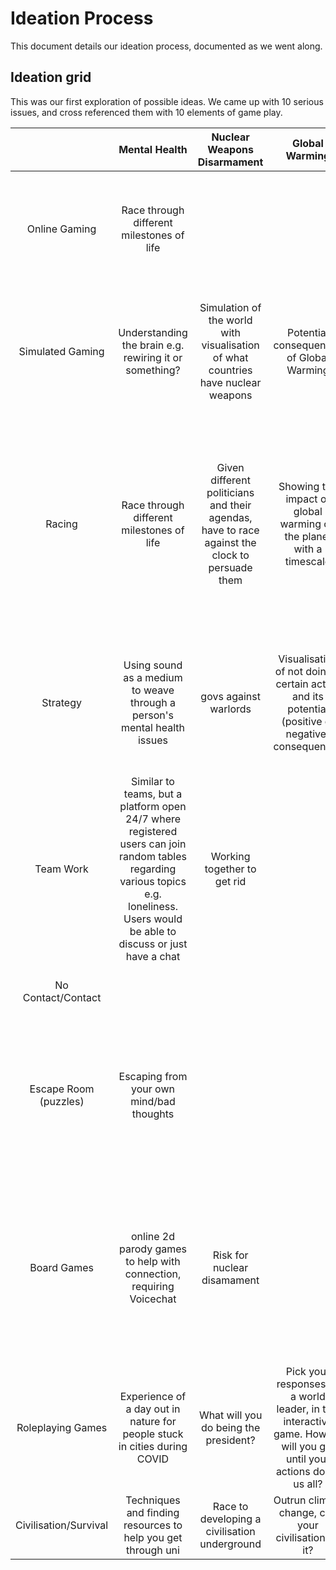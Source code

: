 # Ideation Process
This document details our ideation process, documented as we went along.

## Ideation grid
This was our first exploration of possible ideas. We came up with 10 serious issues, and cross
referenced them with 10 elements of game play.


| | Mental Health | Nuclear Weapons Disarmament | Global Warming | Animal Cruelty | COVID-19 | Obesity | Animal Conservation | Education | Data Privacy | Crypto Currency |
| :---: | :---: | :---: | :---: | :---: | :---: | :---: | :---: | :---: | :---: | :---: |
| Online Gaming | Race through different milestones of life |  |  | Cookie Clicker style farming game about the inhumane and predatory nature of capitalism, with leaderboards | Infected Battle Royal |  |  |  | build and manage |
| Simulated Gaming | Understanding the brain e.g. rewiring it or something? | Simulation of the world with visualisation of what countries have nuclear weapons | Potential consequences of Global Warming | Browser based game about abusive farming methods(mass chicken farming etc) | Play the role of a country and manage the pandemic |  | Learn about sustainable farming - manage your own farm and learn of the real life consequenses for being irresponsible | What are the literacy rates around the globe? An interactive design | Visualisation of which countries have the best data privacy regulation | Simulated trade of crypto currency |
| Racing | Race through different milestones of life | Given different politicians and their agendas, have to race against the clock to persuade them | Showing the impact of global warming on the planet with a timescale | Race out the labs with mice (who are driving) | Virus Racer - control a top down body that has covid and see who can spread it as fast as possible? | Race to lose any unhealthy weight?  |  | Race to pay off student debt before time limit runs out... solution = you can't - resource to educate people applying to uni on how student finance works | Trying to extract as much data as poss from POV of company from consumers in set time | |
| Strategy | Using sound as a medium to weave through a person's mental health issues | govs against warlords | Visualisation of not doing a certain action and its potential (positive or negative) consequences | Browser game about anti intensive farming practices policy and decision making. | Vaccination Data | Food/diet planner that allows you to 'earn' a cheat meal through following your plan | leading the non-governmental organization, call for public concern, promote law | Help make a strategy for managing your money while at uni (e.g. visual allocation of money) | Helping to create a strategy to protect your data | reenactment the bit coins (how Satoshi Nakamoto came up with his ideas) |
| Team Work | Similar to teams, but a platform open 24/7 where registered users can join random tables regarding various topics e.g. loneliness. Users would be able to discuss or just have a chat | Working together to get rid | | | Website that allows people to provide goods and services for free during the pandemic | | | A collection of simple and interactive team building exercises that can be used as warm up within schools. | | |
| No Contact/Contact | | | | | No-contact COVID game | | | | |
| Escape Room (puzzles) | Escaping from your own mind/bad thoughts  | | | Day in the life of a particular animal... escape the lab! | Jigsaw of covid 19 virus | Stuck in a room with a bunch of unhealthy items ...  | Figure out how to help them! | Scrabble with them of whatever topic you're revising, and have to explain each word you put down | | |
| Board Games | online 2d parody games to help with connection, requiring Voicechat | Risk for nuclear disamament | | Maze for lab animals being tested upon inhumanely to be rescued | snakes and ladders but we know what to avoid here... | Simple board game of a health diet chart - educating the youth | Cluedo - work out what factors are making an animal go extinct | Trivia with topics you dont learn at school but probably should (quiz) to highlight gaps in common knowledge, eg. personal finance | Hangman to guess your password somehow | Crypto Board Game (think monopoly) |
| Roleplaying Games | Experience of a day out in nature for people stuck in cities during COVID | What will you do being the president? | Pick your responses as a world leader, in this interactive game. How far will you get until your actions doom us all? | Try fostering a pet online to see what is involved before committing to adoption | Dialogue tree leading to how well people protect themselves | | Choose a country and it will show you all the animals that have gone extinct there | Roleplaying Internship Game | Hacking others game | Create your own cryptocurrency game |
| Civilisation/Survival | Techniques and finding resources to help you get through uni | Race to developing a civilisation underground  | Outrun climate change, can your civilisation do it? | | | | Game of Life (tracking) | | | |
